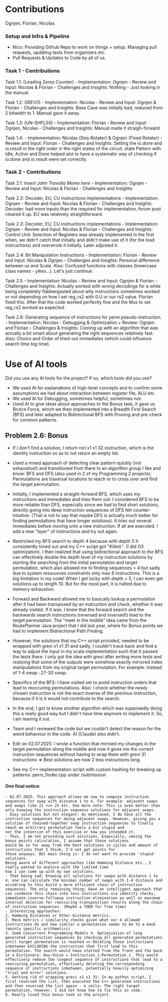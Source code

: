 # Contributions
Ognjen, Florian, Nicolas

### Setup and Infra & Pipeline
- Nico: Providing Github Repo to work on things + setup. Managing pull requests, updating tests from organizers etc.
- Pull Requests & Updates to Code by all of us.

### Task 1 - Contributions
Task 1.1: (Leading Zeros Counter)
    - Implementation: Ognjen
    - Review and Input: Nicolas & Florian
    - Challenges and Insights: Nothing - Just looking in the manual.

Task 1.2: GREV(I)
    - Implementation: Nicolas 
    - Review and Input: Ognjen & Florian
    - Challenges and Insights: Base Case was initially bad, reduced from 2 bitwidth to 1. Manual gave it away.

Task 1.3: (UN-SHFLI)(I)
    - Implementation:  Florian 
    - Review and Input: Ognjen, Nicolas
    - Challenges and Insights: Manual made it straigh-forward

Task 1.4:
    - Implementation: Nicolas (Seq-Rotater) & Ognjen (Fixed Rotater)
    - Review and Input: Florian
    - Challenges and Insights: Setting the io.done and io.result in the right order in the right states of the circuit. state Pattern with Idle, Active and Done helped alot to have a systematic way of checking if io.done and io.result were set correctly.


### Task 2 - Contributions
Task 2.1: *Insert John Travolta Meme here*
    - Implementation: Ognjen
    - Review and Input: Nicolas & Florian
    - Challenges and Insights:

Task 2.2: Decoder, EU, CU instructions implementations
    - Implementation: Ognjen
    - Review and Input: Nicolas & Florian
    - Challenges and Insights: Decoder: had more inputs than the required for implementation, forum post cleared it up. EU was relatively straightforward.

Task 2.3: Decoder, EU, CU instructions implementations
    - Implementation: Ognjen
    - Review and Input: Nicolas & Florian
    - Challenges and Insights: Control Unit: Selection of Registers was already implemented in the first when, we didn't catch that initially and didn't make use of it (for the load instructions) and overwrote it initially. Later adjusted it.

Task 2.4: Bit Manipulation Instructions
    - Implementation: Florian
    - Review and Input: Nicolas & Ognjen
    - Challenges and Insights: Personal difference between us and Scala. Also: Confused functions with classes (lowercase class names - yikes...). Let's just continue.

Task 2.5 
    - Implementation: Nicolas 
    - Review and Input: Ognjen & Florian
    - Challenges and Insights: Actually worked with wrong decodings for a while being completely flabbergasted about why instructions sometimes worked or not depending on how I set reg_rs2 with 0.U or our rs2 value. Florian fixed this. After that the code worked perfectly fine and the Mux to set reg_rs2 worked as expected. 

Task 2.6: Generating sequence of instructions for perm pseudo-instruction.
    - Implementation: Nicolas
    - Debugging & Optimization + Review: Ognjen and Florian
    - Challenges & Insights: Coming up with an algorithm that was actually a bit smart about generating the right sequences relatively fast. Also: Choice and Order of tried-out immediates (which could influence search time big time).

# Use of AI tools
Did you use any AI tools for the project? If so, which tools did you use?

- We used AI for explanations of high-level concepts and to confirm some assumptions we had about interaction between register file, ALU etc.
- We used AI for Debugging, sometimes helpful, sometimes not.
- Used AI to give ideas about approaches to the Bonus task, it gave us Brutce Force, which we then implemented into a Breadth First Search (BFS) and later adapted to Bidirectional BFS with Pruning and pre-check for common patterns.

## Problem 2.6: Bonus
- If I don't find a solution, I return rori x1 x1 32 instruction, which is the identity instruction so as to not return an empty list.
- Used a mixed approach of detecting clear pattern quickly (not exhaustive!) and transitioned from there to an algorithm group I like and know: BFS and DFS (also used in 2 of my Programming 2 projects). Permutations are traversal locations to reach or to cross over and find the target permutation.
- Initially, I implemented a straight-forward BFS, which uses my instructions and immediates and tries them out: I considered BFS to be more reliable than DFS, especially since we had to find short solutions, directly going into deep instruction sequences of DFS felt counter-intuitive. (That is not to say that maybe DFS is actually much better for finding permutations that have longer solutions). It tries out several immediates before moving onto a new instruction. If all are executed, I add a new "layer" of instructions and try out again.
- Restricted my BFS search to depth 4 because with depth 5 it consistently timed out and my C++ script got "Killed.". (I did O3 optimization). I then realized that using bidirectional approach to the BFS can effectively double the depth level of my instruction solutions by starting the searching from the initial permutation and target permutation, which also allowed me to finding sequences > 4 but sadly due to system ressources constraints only max 8 instructions. This is a big limitation in my code! When I get lucky with depth = 5, I can even get solutions up to length 10. But for the most part, it is halted due to memory exhaustion.
- Forward and Backward allowed me to basically lookup a permutation after it had been transposed by an instruction and check, whether it was already visited. If it was, I knew that the forward search and the backwards search instructions (reversed and inversed!) lead to the target permutation. The "meet in the middle" idea came from the RoutePlanner Java project that I did last year, where for Bonus points we had to implement Bidirectional Path Finding.
- However, the solutions that my C++ script provided, needed to be wrapped with grevi x1 x1 31 and sadly, I couldn't trace back
and find a way to adjust the input in my scala implementation such that it passed the tests there. I only got the idea with grevi after writing more tests and realizing that some of the outputs were somehow exactly mirrored index manipulations from my original target permutation. For example: Instead of 1-4 swap : 27-30 swap.
- Specifics of the BFS: I have visited set to avoid instruction orders that lead to reoccuring permutations. Also: I check whether the newly chosen instruction is not the exact inverse of the previous instruction, because if it is it would not contribute to the search.
- In the end, I got to know another algorithm which was supposedly doing this a really good way but I didn't have time anymore to implement it. So, I am leaving it out.

- Team and I reviewed the code but we couldn't detect the reason for the weird behaviour in the code. AI (Claude) also didn't.

- Edit on 02.07.2025: I wrote a function that mirroed my changes in the target permutation along the middle and now it gives me the correct instruction sequences without having to wrap them with grevi 31 instructions => Best solutions are now 2 less instructions long.

- See my C++ implementation script with custom hashing for breaking up patterns: perm_finder.cpp under /submission

    
#### One final notice:
    - 02.07.2025: This approach allows me now to compute instruction sequences for swap with distance 1 to 4. For example: adjacent swaps and swaps like 21 <=> 25 etc. One more note: This is even better than only knowing the instruction sequence solutions for adjacent swaps.
    - Easy solutions but not elegant: As mentioned, I do have all the instruction sequences for doing adjacent swaps. However, giving you a solution of chained-together swap instruction sequences to finally reach an arbitrary permutation feels a bit stupid and
    not the intention of this exercise or how you intended it.
    - Thus, I am not providing such solutions. Especially, seeing the bonus points calculation, I assume that those solutions
    would be so far away from the best solutions in cycles and amount of instructions that I think, I'd not get points for
    those anyways. BUt main thing is: I do not want to provide 'stupid' solutions.
    Being aware of different approaches like Hamming Distance etc., I really wanted to explore with the limited time
    how I can come up with my own solutions.
    - That being sad: Knowing all solutions for swaps with distance 1 to 4, one can calculate the minimal number of swaps with 1-4 distance and accodring to this build a more efficient chain of instruction sequences. The only remaining thing: Have an intelligent approach that can condense this chain into less instructions via identity checks, immediate-inverse-followup instruction elimination as well as maximum interval deletion for reoccuring transposition results along the chain of instruction sequences. (Maybe a TODO for free time)
    - Interesting approaches:
    1. Hamming Distances or Other Distance metrics.
    2. Mask metrics / similarity checks given what our 4 allowed instructions do and how similar a permutation seems to be to a mask (mainly specific arithmetics)
    3. Some Concurrent Programming Models 4. Optimization of long generated instruction sequences by checking all generated permutations until target permutation is reached => Deleting those instructions inbetween EXCLUDING the instruction that first lead to this permutation. The search would have started from the front and the back in a Dictionary: Key-Value = Instruction_i:Permutation_i. This would effectively remove the longest sequence of instructions that lead to a reoccuring permutation, effectively deleting the corresponding sequence of instructions inbetween, potentially heavily optimizing "trial and error" solutions.
    5. Getting rid of wrapping grevi x1 x1 31: In my python script, I first reversed the list, then executed the C++ generated instructions and then reversed the list again - e vòila: The right target permutation, however, I did not know how to fix this in code.
    6. Really loved this bonus task in the project.